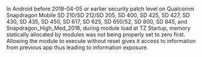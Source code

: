 In Android before 2018-04-05 or earlier security patch level on Qualcomm Snapdragon Mobile SD 210/SD 212/SD 205, SD 400, SD 425, SD 427, SD 430, SD 435, SD 450, SD 617, SD 625, SD 650/52, SD 800, SD 845, and Snapdragon_High_Med_2016, during module load at TZ Startup, memory statically allocated by modules was not being properly set to zero first. Allowing the module to execute without reset gives it access to information from previous app thus leading to information exposure.